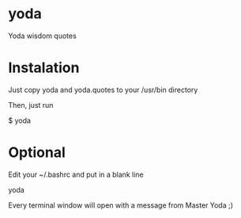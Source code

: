 # yoda
Yoda wisdom quotes

# Instalation

Just copy yoda and yoda.quotes to your /usr/bin directory

Then, just run

$ yoda

# Optional

Edit your ~/.bashrc and put in a blank line

yoda

Every terminal window will open with a message from Master Yoda ;)
